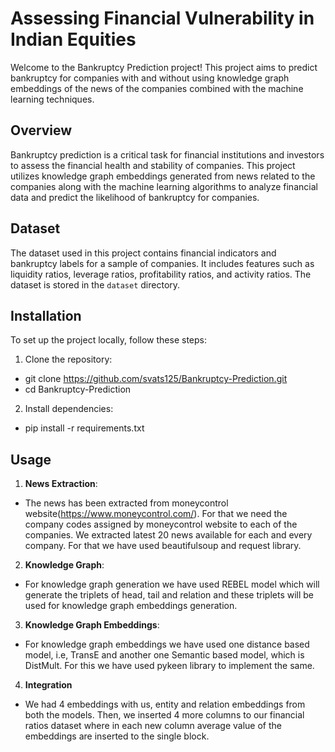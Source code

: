 # Assessing Financial Vulnerability in Indian Equities

Welcome to the Bankruptcy Prediction project! This project aims to predict bankruptcy for companies with and without using knowledge graph embeddings of the news of the companies combined with the machine learning techniques.

## Overview

Bankruptcy prediction is a critical task for financial institutions and investors to assess the financial health and stability of companies. This project utilizes knowledge graph embeddings generated from news related to the companies along with the machine learning algorithms to analyze financial data and predict the likelihood of bankruptcy for companies.

## Dataset

The dataset used in this project contains financial indicators and bankruptcy labels for a sample of companies. It includes features such as liquidity ratios, leverage ratios, profitability ratios, and activity ratios. The dataset is stored in the `dataset` directory.

## Installation

To set up the project locally, follow these steps:

1. Clone the repository:
- git clone https://github.com/svats125/Bankruptcy-Prediction.git
- cd Bankruptcy-Prediction


2. Install dependencies:
- pip install -r requirements.txt

## Usage

1. **News Extraction**:
- The news has been extracted from moneycontrol website(https://www.moneycontrol.com/). For that we need the company codes assigned by moneycontrol website to each of the companies. We extracted latest 20 news available for each and every company. For that we have used beautifulsoup and request library.

2. **Knowledge Graph**:
- For knowledge graph generation we have used REBEL model which will generate the triplets of head, tail and relation and these triplets will be used for knowledge graph embeddings generation.

3. **Knowledge Graph Embeddings**:
- For knowledge graph embeddings we have used one distance based model, i.e, TransE and another one Semantic based model, which is DistMult. For this we have used pykeen library to implement the same.

4. **Integration**
- We had 4 embeddings with us, entity and relation embeddings from both the models. Then, we inserted 4 more columns to our financial ratios dataset where in each new column average value of the embeddings are inserted to the single block.

